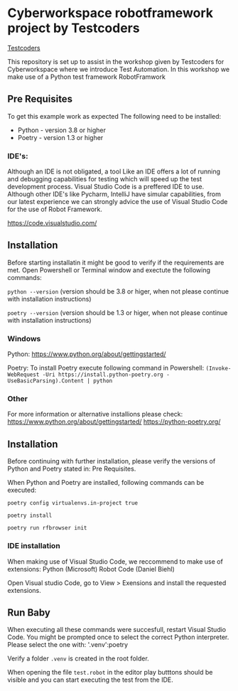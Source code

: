 # Cyberworkspace robotframework project by Testcoders

[Testcoders](https://www.testcoders.nl)

This repository is set up to assist in the workshop given by Testcoders for Cyberworkspace where we introduce Test Automation. In this workshop we make use of a Python test framework RobotFramwork

## Pre Requisites

To get this example work as expected The following need to be installed:
- Python - version 3.8 or higher
- Poetry - version 1.3 or higher

### IDE's:

Although an IDE is not obligated, a tool Like an IDE offers a lot of running and debugging capabilities for testing which will speed up the test development process.
Visual Studio Code is a preffered IDE to use. Although other IDE's like Pycharm, IntelliJ have simular capabilities, from our latest experience we can strongly advice the use of Visual Studio Code for the use of Robot Framework. 

https://code.visualstudio.com/

## Installation

Before starting installatin it might be good to verify if the requirements are met.
Open Powershell or Terminal window and exectute the following commands:

`python --version`
(version should be 3.8 or higer, when not please continue with installation instructions)

`poetry --version`
(version should be 1.3 or higer, when not please continue with installation instructions)

### Windows

Python:
https://www.python.org/about/gettingstarted/

Poetry:
To install Poetry execute following command in Powershell:
`(Invoke-WebRequest -Uri https://install.python-poetry.org -UseBasicParsing).Content | python`

### Other

For more information or alternative installions please check:
https://www.python.org/about/gettingstarted/
https://python-poetry.org/

## Installation

Before continuing with further installation, please verify the versions of Python and Poetry stated in: Pre Requisites.

When Python and Poetry are installed, following commands can be executed:

`poetry config virtualenvs.in-project true`

`poetry install`

`poetry run rfbrowser init`

### IDE installation

When making use of Visual Studio Code, we reccommend to make use of extensions:
Python (Microsoft)
Robot Code (Daniel Biehl)

Open Visual studio Code, go to View > Exensions and install the requested extensions.

## Run Baby

When executing all these commands were succesfull, restart Visual Studio Code.
You might be prompted once to select the correct Python interpreter. Please select the one with: '.venv':poetry 

Verify a folder `.venv` is created in the root folder.

When opening the file `test.robot` in the editor play butttons should be visible and you can start executing the test from the IDE.
